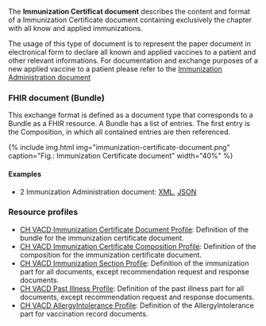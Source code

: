The **Immunization Certificat document** describes the content and format of a Immunization Certificate document 
containing exclusively the chapter with all know and applied immunizations.

The usage of this type of document is to represent the paper document in electronical form to declare all known and applied vaccines to a patient and other relevant informations.
For documentation and exchange purposes of a new applied vaccine to a patient please refer to the [Immunization Administration document](immunization-administration-document.html)

### FHIR document (Bundle)
This exchange format is defined as a document type that corresponds to a Bundle as a FHIR resource. 
A Bundle has a list of entries. The first entry is the Composition, in which all contained entries are then referenced.
  
{% include img.html img="immunization-certificate-document.png" caption="Fig.: Immunization Certificate document" width="40%" %}
 
#### Examples
* 2 Immunization Administration document: [XML](Bundle-2-ImmunizationCertificate.xml.html), [JSON](Bundle-2-ImmunizationCertificate.json.html)
 
### Resource profiles
* [CH VACD Immunization Certificate Document Profile](StructureDefinition-ch-vacd-document-immunization-certificate.html): Definition of the bundle for the immunization certificate document.
* [CH VACD Immunization Certificate Composition Profile](StructureDefinition-ch-vacd-composition-immunization-certificate.html): Definition of the composition for the immunization certificate document.
* [CH VACD Immunization Section Profile](StructureDefinition-ch-vacd-section-immunization.html): Definition of the immunization part for all documents, except recommendation request and response documents.
* [CH VACD Past Illness Profile](StructureDefinition-ch-vacd-pastillnesses.html): Definition of the past illness part for all documents, except recommendation request and response documents.
* [CH VACD AllergyIntolerance Profile](StructureDefinition-ch-vacd-allergyintolerances.html): Definition of the AllergyIntolerance part for vaccination record documents.</li>
		
